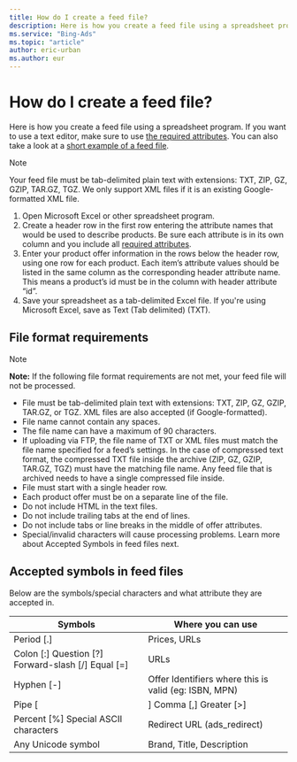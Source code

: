 ```yaml
---
title: How do I create a feed file?
description: Here is how you create a feed file using a spreadsheet program.
ms.service: "Bing-Ads"
ms.topic: "article"
author: eric-urban
ms.author: eur
---
```


# How do I create a feed file?

Here is how you create a feed file using a spreadsheet program. If you want to use a text editor, make sure to use [the required attributes](./hlp_BA_CONC_AboutBingMerchantCenterCatalogFile.md). You can also take a look at a [short example of a feed file](https://go.microsoft.com/fwlink?LinkId=506749).

> [!NOTE]
> Your feed file must be tab-delimited plain text with extensions: TXT, ZIP, GZ, GZIP, TAR.GZ, TGZ. We only support XML files if it is an existing Google-formatted XML file.

1. Open Microsoft Excel or other spreadsheet program.
1. Create a header row in the first row entering the attribute names that would be used to describe products.   Be sure each attribute is in its own column and you include all [required attributes](./hlp_BA_CONC_AboutBingMerchantCenterCatalogFile.md).
1. Enter your product offer information in the rows below the header row, using one row for each product.               Each item’s attribute values should be listed in the same column as the corresponding header attribute name. This means a product’s id must be in the column with header attribute “id”.
1. Save your spreadsheet as a tab-delimited Excel file. If you're using Microsoft Excel, save as Text (Tab delimited) (TXT).

## File format requirements

> [!NOTE]
> **Note:**  If the following file format requirements are not met, your feed file will not be processed.

- File must be tab-delimited plain text with extensions: TXT, ZIP, GZ, GZIP, TAR.GZ, or TGZ. XML files are also accepted (if Google-formatted).
- File name cannot contain any spaces.
- The file name can have a maximum of 90 characters.
- If uploading via FTP, the file name of TXT or XML files must match the file name specified for a feed’s settings.        In the case of compressed text format, the compressed TXT file inside the archive (ZIP, GZ, GZIP, TAR.GZ, TGZ) must have the matching file name. Any feed file that is archived needs to have a single compressed file inside.
- File must start with a single header row.
- Each product offer must be on a separate line of the file.
- Do not include HTML in the text files.
- Do not include trailing tabs at the end of lines.
- Do not include tabs or line breaks in the middle of offer attributes.
- Special/invalid characters will cause processing problems. Learn more about Accepted Symbols in feed files next.

## Accepted symbols in feed files

Below are the symbols/special characters and what attribute they are accepted in.

|Symbols|Where you can use|
|---|---|
|Period [.]|Prices, URLs|
|Colon [:]          Question [?]          Forward-slash [/]          Equal [=]|URLs|
|Hyphen [-]|Offer Identifiers where this is valid (eg: ISBN, MPN)|
|Pipe [|]          Comma [,]           Greater [>]|Multi-value fields (MerchantCategory, B_Category)|
|Percent [%]          Special ASCII characters|Redirect URL (ads_redirect)|
|Any Unicode symbol|Brand, Title, Description|


